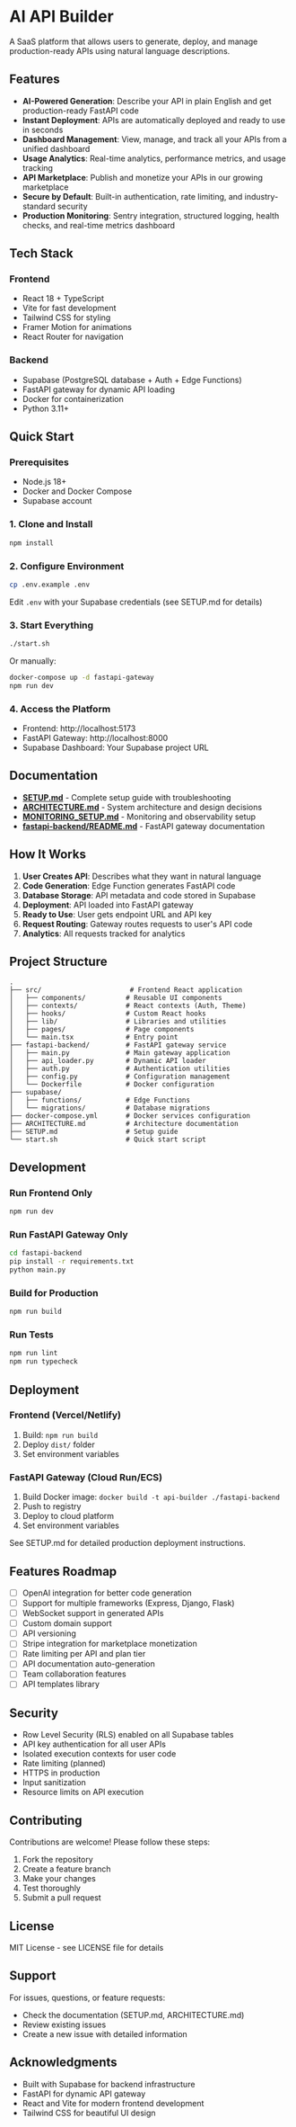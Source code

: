 # AI API Builder

A SaaS platform that allows users to generate, deploy, and manage production-ready APIs using natural language descriptions.

## Features

- **AI-Powered Generation**: Describe your API in plain English and get production-ready FastAPI code
- **Instant Deployment**: APIs are automatically deployed and ready to use in seconds
- **Dashboard Management**: View, manage, and track all your APIs from a unified dashboard
- **Usage Analytics**: Real-time analytics, performance metrics, and usage tracking
- **API Marketplace**: Publish and monetize your APIs in our growing marketplace
- **Secure by Default**: Built-in authentication, rate limiting, and industry-standard security
- **Production Monitoring**: Sentry integration, structured logging, health checks, and real-time metrics dashboard

## Tech Stack

### Frontend
- React 18 + TypeScript
- Vite for fast development
- Tailwind CSS for styling
- Framer Motion for animations
- React Router for navigation

### Backend
- Supabase (PostgreSQL database + Auth + Edge Functions)
- FastAPI gateway for dynamic API loading
- Docker for containerization
- Python 3.11+

## Quick Start

### Prerequisites
- Node.js 18+
- Docker and Docker Compose
- Supabase account

### 1. Clone and Install

```bash
npm install
```

### 2. Configure Environment

```bash
cp .env.example .env
```

Edit `.env` with your Supabase credentials (see SETUP.md for details)

### 3. Start Everything

```bash
./start.sh
```

Or manually:

```bash
docker-compose up -d fastapi-gateway
npm run dev
```

### 4. Access the Platform

- Frontend: http://localhost:5173
- FastAPI Gateway: http://localhost:8000
- Supabase Dashboard: Your Supabase project URL

## Documentation

- **[SETUP.md](./SETUP.md)** - Complete setup guide with troubleshooting
- **[ARCHITECTURE.md](./ARCHITECTURE.md)** - System architecture and design decisions
- **[MONITORING_SETUP.md](./MONITORING_SETUP.md)** - Monitoring and observability setup
- **[fastapi-backend/README.md](./fastapi-backend/README.md)** - FastAPI gateway documentation

## How It Works

1. **User Creates API**: Describes what they want in natural language
2. **Code Generation**: Edge Function generates FastAPI code
3. **Database Storage**: API metadata and code stored in Supabase
4. **Deployment**: API loaded into FastAPI gateway
5. **Ready to Use**: User gets endpoint URL and API key
6. **Request Routing**: Gateway routes requests to user's API code
7. **Analytics**: All requests tracked for analytics

## Project Structure

```
.
├── src/                      # Frontend React application
│   ├── components/          # Reusable UI components
│   ├── contexts/            # React contexts (Auth, Theme)
│   ├── hooks/               # Custom React hooks
│   ├── lib/                 # Libraries and utilities
│   ├── pages/               # Page components
│   └── main.tsx             # Entry point
├── fastapi-backend/         # FastAPI gateway service
│   ├── main.py              # Main gateway application
│   ├── api_loader.py        # Dynamic API loader
│   ├── auth.py              # Authentication utilities
│   ├── config.py            # Configuration management
│   └── Dockerfile           # Docker configuration
├── supabase/
│   ├── functions/           # Edge Functions
│   └── migrations/          # Database migrations
├── docker-compose.yml       # Docker services configuration
├── ARCHITECTURE.md          # Architecture documentation
├── SETUP.md                 # Setup guide
└── start.sh                 # Quick start script
```

## Development

### Run Frontend Only

```bash
npm run dev
```

### Run FastAPI Gateway Only

```bash
cd fastapi-backend
pip install -r requirements.txt
python main.py
```

### Build for Production

```bash
npm run build
```

### Run Tests

```bash
npm run lint
npm run typecheck
```

## Deployment

### Frontend (Vercel/Netlify)
1. Build: `npm run build`
2. Deploy `dist/` folder
3. Set environment variables

### FastAPI Gateway (Cloud Run/ECS)
1. Build Docker image: `docker build -t api-builder ./fastapi-backend`
2. Push to registry
3. Deploy to cloud platform
4. Set environment variables

See SETUP.md for detailed production deployment instructions.

## Features Roadmap

- [ ] OpenAI integration for better code generation
- [ ] Support for multiple frameworks (Express, Django, Flask)
- [ ] WebSocket support in generated APIs
- [ ] Custom domain support
- [ ] API versioning
- [ ] Stripe integration for marketplace monetization
- [ ] Rate limiting per API and plan tier
- [ ] API documentation auto-generation
- [ ] Team collaboration features
- [ ] API templates library

## Security

- Row Level Security (RLS) enabled on all Supabase tables
- API key authentication for all user APIs
- Isolated execution contexts for user code
- Rate limiting (planned)
- HTTPS in production
- Input sanitization
- Resource limits on API execution

## Contributing

Contributions are welcome! Please follow these steps:

1. Fork the repository
2. Create a feature branch
3. Make your changes
4. Test thoroughly
5. Submit a pull request

## License

MIT License - see LICENSE file for details

## Support

For issues, questions, or feature requests:
- Check the documentation (SETUP.md, ARCHITECTURE.md)
- Review existing issues
- Create a new issue with detailed information

## Acknowledgments

- Built with Supabase for backend infrastructure
- FastAPI for dynamic API gateway
- React and Vite for modern frontend development
- Tailwind CSS for beautiful UI design
